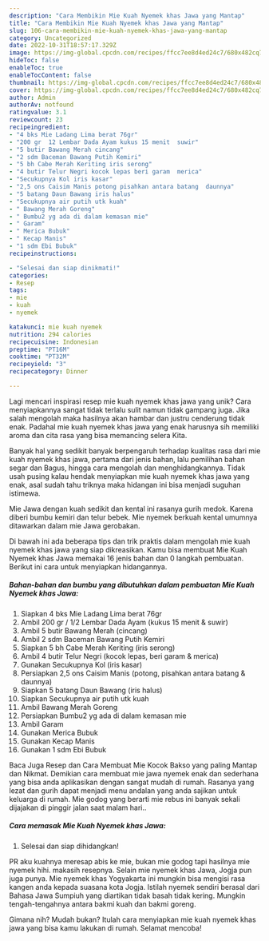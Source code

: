 ```yaml
---
description: "Cara Membikin Mie Kuah Nyemek khas Jawa yang Mantap"
title: "Cara Membikin Mie Kuah Nyemek khas Jawa yang Mantap"
slug: 106-cara-membikin-mie-kuah-nyemek-khas-jawa-yang-mantap
category: Uncategorized
date: 2022-10-31T18:57:17.329Z
image: https://img-global.cpcdn.com/recipes/ffcc7ee8d4ed24c7/680x482cq70/mie-kuah-nyemek-khas-jawa-foto-resep-utama.jpg
hideToc: false
enableToc: true
enableTocContent: false
thumbnail: https://img-global.cpcdn.com/recipes/ffcc7ee8d4ed24c7/680x482cq70/mie-kuah-nyemek-khas-jawa-foto-resep-utama.jpg
cover: https://img-global.cpcdn.com/recipes/ffcc7ee8d4ed24c7/680x482cq70/mie-kuah-nyemek-khas-jawa-foto-resep-utama.jpg
author: Admin
authorAv: notfound
ratingvalue: 3.1
reviewcount: 23
recipeingredient:
- "4 bks Mie Ladang Lima berat 76gr"
- "200 gr  12 Lembar Dada Ayam kukus 15 menit  suwir"
- "5 butir Bawang Merah cincang"
- "2 sdm Baceman Bawang Putih Kemiri"
- "5 bh Cabe Merah Keriting iris serong"
- "4 butir Telur Negri kocok lepas beri garam  merica"
- "Secukupnya Kol iris kasar"
- "2,5 ons Caisim Manis potong pisahkan antara batang  daunnya"
- "5 batang Daun Bawang iris halus"
- "Secukupnya air putih utk kuah"
- " Bawang Merah Goreng"
- " Bumbu2 yg ada di dalam kemasan mie"
- " Garam"
- " Merica Bubuk"
- " Kecap Manis"
- "1 sdm Ebi Bubuk"
recipeinstructions:

- "Selesai dan siap dinikmati!"
categories:
- Resep
tags:
- mie
- kuah
- nyemek

katakunci: mie kuah nyemek 
nutrition: 294 calories
recipecuisine: Indonesian
preptime: "PT16M"
cooktime: "PT32M"
recipeyield: "3"
recipecategory: Dinner

---
```





Lagi mencari inspirasi resep mie kuah nyemek khas jawa yang unik? Cara menyiapkannya sangat tidak terlalu sulit namun tidak gampang juga. Jika salah mengolah maka hasilnya akan hambar dan justru cenderung tidak enak. Padahal mie kuah nyemek khas jawa yang enak harusnya sih memiliki aroma dan cita rasa yang bisa memancing selera Kita.





Banyak hal yang sedikit banyak berpengaruh terhadap kualitas rasa dari mie kuah nyemek khas jawa, pertama dari jenis bahan, lalu pemilihan bahan segar dan Bagus, hingga cara mengolah dan menghidangkannya. Tidak usah pusing kalau hendak menyiapkan mie kuah nyemek khas jawa yang enak,      asal sudah tahu triknya maka hidangan ini bisa menjadi suguhan istimewa.














Mie Jawa dengan kuah sedikit dan kental ini rasanya gurih medok. Karena diberi bumbu kemiri dan telur bebek. Mie nyemek berkuah kental umumnya ditawarkan dalam mie Jawa gerobakan.






Di bawah ini ada beberapa tips dan trik praktis dalam mengolah mie kuah nyemek khas jawa yang siap dikreasikan. Kamu bisa membuat Mie Kuah Nyemek khas Jawa memakai 16 jenis bahan dan 0 langkah pembuatan. Berikut ini cara untuk menyiapkan hidangannya.

<!--inarticleads1-->

##### Bahan-bahan dan bumbu yang dibutuhkan dalam pembuatan Mie Kuah Nyemek khas Jawa:

1. Siapkan 4 bks Mie Ladang Lima berat 76gr
1. Ambil 200 gr / 1/2 Lembar Dada Ayam (kukus 15 menit &amp; suwir)
1. Ambil 5 butir Bawang Merah (cincang)
1. Ambil 2 sdm Baceman Bawang Putih Kemiri
1. Siapkan 5 bh Cabe Merah Keriting (iris serong)
1. Ambil 4 butir Telur Negri (kocok lepas, beri garam &amp; merica)
1. Gunakan Secukupnya Kol (iris kasar)
1. Persiapkan 2,5 ons Caisim Manis (potong, pisahkan antara batang &amp; daunnya)
1. Siapkan 5 batang Daun Bawang (iris halus)
1. Siapkan Secukupnya air putih utk kuah
1. Ambil  Bawang Merah Goreng
1. Persiapkan  Bumbu2 yg ada di dalam kemasan mie
1. Ambil  Garam
1. Gunakan  Merica Bubuk
1. Gunakan  Kecap Manis
1. Gunakan 1 sdm Ebi Bubuk


Baca Juga Resep dan Cara Membuat Mie Kocok Bakso yang paling Mantap dan Nikmat. Demikian cara membuat mie jawa nyemek enak dan sederhana yang bisa anda aplikasikan dengan sangat mudah di rumah. Rasanya yang lezat dan gurih dapat menjadi menu andalan yang anda sajikan untuk keluarga di rumah. Mie godog yang berarti mie rebus ini banyak sekali dijajakan di pinggir jalan saat malam hari.. 

<!--inarticleads2-->

##### Cara memasak Mie Kuah Nyemek khas Jawa:


1. Selesai dan siap dihidangkan!

PR aku kuahnya meresap abis ke mie, bukan mie godog tapi hasilnya mie nyemek hihi. makasih resepnya. Selain mie nyemek khas Jawa, Jogja pun juga punya. Mie nyemek khas Yogyakarta ini mungkin bisa mengisi rasa kangen anda kepada suasana kota Jogja. Istilah nyemek sendiri berasal dari Bahasa Jawa Sumpiuh yang diartikan tidak basah tidak kering. Mungkin tengah-tengahnya antara bakmi kuah dan bakmi goreng. 

Gimana nih? Mudah bukan? Itulah cara menyiapkan mie kuah nyemek khas jawa yang bisa kamu lakukan di rumah. Selamat mencoba!
